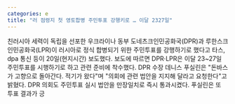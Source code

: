```yaml
---
categories: e
title: "러 점령지 첫 영토합병 주민투표 강행키로 … 이달 2327일"
---
```

친러시아 세력이 독립을 선포한 우크라이나 동부 도네츠크인민공화국(DPR)과 루한스크인민공화국(LPR)이 러시아로 정식 합병되기 위한 주민투표를 강행하기로 했다고 타스, dpa 통신 등이 20일(현지시간) 보도했다. 보도에 따르면 DPR·LPR은 이달 23~27일 주민투표를 시행하기로 하고 관련 준비에 착수했다. DPR 수장 데니스 푸실린은 "돈바스가 고향으로 돌아간다. 적기가 왔다"며 "의회에 관련 법안을 지지해 달라고 요청한다"고 밝혔다. DPR 의회도 주민투표 실시 법안을 만장일치로 즉시 통과시켰다. 푸실린은 또 투표 결과가 긍